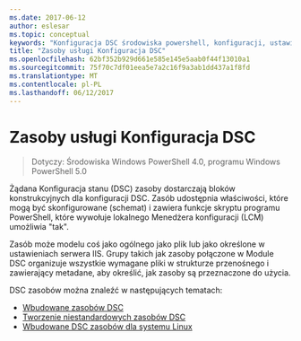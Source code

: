 ```yaml
---
ms.date: 2017-06-12
author: eslesar
ms.topic: conceptual
keywords: "Konfiguracja DSC środowiska powershell, konfiguracji, ustawienia"
title: "Zasoby usługi Konfiguracja DSC"
ms.openlocfilehash: 62bf352b929d661e585e145e5aab0f44f13010a1
ms.sourcegitcommit: 75f70c7df01eea5e7a2c16f9a3ab1dd437a1f8fd
ms.translationtype: MT
ms.contentlocale: pl-PL
ms.lasthandoff: 06/12/2017
---
```

# <a name="dsc-resources"></a>Zasoby usługi Konfiguracja DSC

>Dotyczy: Środowiska Windows PowerShell 4.0, programu Windows PowerShell 5.0

Żądana Konfiguracja stanu (DSC) zasoby dostarczają bloków konstrukcyjnych dla konfiguracji DSC. Zasób udostępnia właściwości, które mogą być skonfigurowane (schemat) i zawiera funkcje skryptu programu PowerShell, które wywołuje lokalnego Menedżera konfiguracji (LCM) umożliwia "tak".

Zasób może modelu coś jako ogólnego jako plik lub jako określone w ustawieniach serwera IIS.  Grupy takich jak zasoby połączone w Module DSC organizuje wszystkie wymagane pliki w strukturze przenośnego i zawierający metadane, aby określić, jak zasoby są przeznaczone do użycia.  

DSC zasobów można znaleźć w następujących tematach:

- [Wbudowane zasobów DSC](builtInResource.md)
- [Tworzenie niestandardowych zasobów DSC](authoringResource.md)
- [Wbudowane DSC zasobów dla systemu Linux](lnxBuiltInResources.md)

